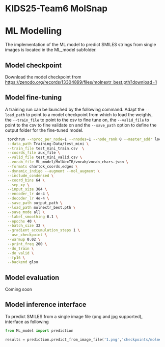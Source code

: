 # KIDS25-Team6 MolSnap

# ML Modelling
The implementation of the ML model to predict SMILES strings from single images is located in the ML_model subfolder.

## Model checkpoint 
Download the model checkpoint from https://zenodo.org/records/13304899/files/molnextr_best.pth?download=1

## Model fine-tuning
A training run can be launched by the following command.
Adapt the ```--load_path``` to point to a model checkpoint from which to load the weights, the ```--train_file``` to point to the csv to fine tune on, the ```--valid_file``` to point to the csv to fine validate on and  the ```--save_path``` option to define the output folder for the fine-tuned model.

```bash
 torchrun --nproc_per_node=1 --nnodes=1 --node_rank 0 --master_addr localhost --master_port 63868 ML_model/train.py \
 --data_path Training-Data/test_mini \
 --train_file test_mini_train.csv  \
 --coords_file aux_file \
 --valid_file test_mini_valid.csv \
 --vocab_file ML_model/MolNexTR/vocab/vocab_chars.json \
 --formats chartok_coords,edges \
 --dynamic_indigo --augment --mol_augment \
 --include_condensed \
 --coord_bins 64 \
 --sep_xy \
 --input_size 384 \
 --encoder_lr 4e-4 \
 --decoder_lr 4e-4 \
 --save_path output_path \
 --load_path molnextr_best.pth \
 --save_mode all \
 --label_smoothing 0.1 \
 --epochs 40 \
 --batch_size 32 \
 --gradient_accumulation_steps 1 \
 --use_checkpoint \
 --warmup 0.02 \
 --print_freq 200 \
 --do_train \
 --do_valid \
 --fp16 \
 --backend gloo
 ``` 

## Model evaluation
Coming soon

## Model inference interface
To predict SMILES from a single image file (png and jpg supported), interface as following

```python
from ML_model import prediction

results = prediction.predict_from_image_file('1.png','checkpoints/molnextr_best.pth')

```